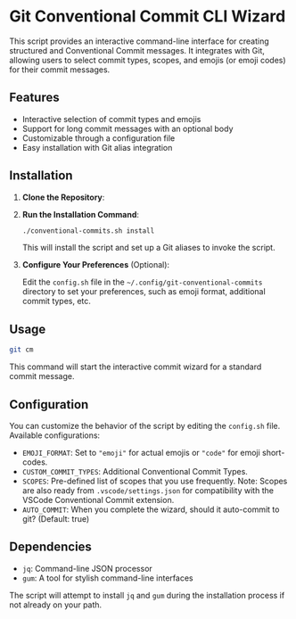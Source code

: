 # Git Conventional Commit CLI Wizard

This script provides an interactive command-line interface for creating
structured and Conventional Commit messages. It integrates with Git, allowing
users to select commit types, scopes, and emojis (or emoji codes) for their
commit messages.

## Features

- Interactive selection of commit types and emojis
- Support for long commit messages with an optional body
- Customizable through a configuration file
- Easy installation with Git alias integration

## Installation

1. **Clone the Repository**:
2. **Run the Installation Command**:

   ```bash
   ./conventional-commits.sh install
   ```

   This will install the script and set up a Git aliases to invoke the script.

3. **Configure Your Preferences** (Optional):

   Edit the `config.sh` file in the `~/.config/git-conventional-commits`
   directory to set your preferences, such as emoji format, additional commit
   types, etc.

## Usage

  ```bash
  git cm
  ```

This command will start the interactive commit wizard for a standard commit
message.

## Configuration

You can customize the behavior of the script by editing the `config.sh` file.
Available configurations:

- `EMOJI_FORMAT`: Set to `"emoji"` for actual emojis or `"code"` for emoji
  short-codes.
- `CUSTOM_COMMIT_TYPES`: Additional Conventional Commit Types.
- `SCOPES`: Pre-defined list of scopes that you use frequently. Note: Scopes are
  also ready from `.vscode/settings.json` for compatibility with the VSCode
  Conventional Commit extension.
- `AUTO_COMMIT`: When you complete the wizard, should it auto-commit to git?
  (Default: true)

## Dependencies

- `jq`: Command-line JSON processor
- `gum`: A tool for stylish command-line interfaces

The script will attempt to install `jq` and `gum` during the
installation process if not already on your path.
